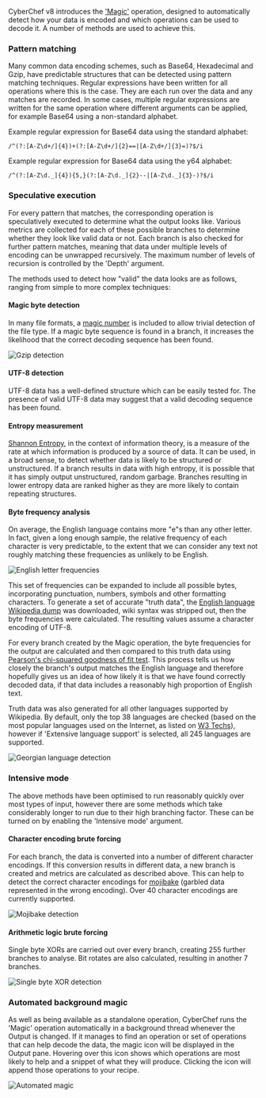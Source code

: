CyberChef v8 introduces the ['Magic'](https://gchq.github.io/CyberChef/#recipe=Magic()) operation, designed to automatically detect how your data is encoded and which operations can be used to decode it. A number of methods are used to achieve this.

### Pattern matching

Many common data encoding schemes, such as Base64, Hexadecimal and Gzip, have predictable structures that can be detected using pattern matching techniques. Regular expressions have been written for all operations where this is the case. They are each run over the data and any matches are recorded. In some cases, multiple regular expressions are written for the same operation where different arguments can be applied, for example Base64 using a non-standard alphabet.

Example regular expression for Base64 data using the standard alphabet:
```regex
/^(?:[A-Z\d+/]{4})+(?:[A-Z\d+/]{2}==|[A-Z\d+/]{3}=)?$/i
```

Example regular expression for Base64 data using the y64 alphabet:
```regex
/^(?:[A-Z\d._]{4}){5,}(?:[A-Z\d._]{2}--|[A-Z\d._]{3}-)?$/i
```

### Speculative execution

For every pattern that matches, the corresponding operation is speculatively executed to determine what the output looks like. Various metrics are collected for each of these possible branches to determine whether they look like valid data or not. Each branch is also checked for further pattern matches, meaning that data under multiple levels of encoding can be unwrapped recursively. The maximum number of levels of recursion is controlled by the 'Depth' argument.

The methods used to detect how "valid" the data looks are as follows, ranging from simple to more complex techniques:

#### Magic byte detection

In many file formats, a [magic number](https://en.wikipedia.org/wiki/List_of_file_signatures) is included to allow trivial detection of the file type. If a magic byte sequence is found in a branch, it increases the likelihood that the correct decoding sequence has been found.

![Gzip detection](https://user-images.githubusercontent.com/22770796/43699009-b52eae5a-9944-11e8-9c60-a648be5e1788.png)

#### UTF-8 detection

UTF-8 data has a well-defined structure which can be easily tested for. The presence of valid UTF-8 data may suggest that a valid decoding sequence has been found.

#### Entropy measurement

[Shannon Entropy](https://en.wikipedia.org/wiki/Entropy_(information_theory)), in the context of information theory, is a measure of the rate at which information is produced by a source of data. It can be used, in a broad sense, to detect whether data is likely to be structured or unstructured. If a branch results in data with high entropy, it is possible that it has simply output unstructured, random garbage. Branches resulting in lower entropy data are ranked higher as they are more likely to contain repeating structures.

#### Byte frequency analysis

On average, the English language contains more "e"s than any other letter. In fact, given a long enough sample, the relative frequency of each character is very predictable, to the extent that we can consider any text not roughly matching these frequencies as unlikely to be English.

![English letter frequencies](https://user-images.githubusercontent.com/22770796/43697173-2253822c-993a-11e8-9ced-b567b5eea61a.png)

This set of frequencies can be expanded to include all possible bytes, incorporating punctuation, numbers, symbols and other formatting characters. To generate a set of accurate "truth data", the [English language Wikipedia dump](https://dumps.wikimedia.org/enwiki/) was downloaded, wiki syntax was stripped out, then the byte frequencies were calculated. The resulting values assume a character encoding of UTF-8.

For every branch created by the Magic operation, the byte frequencies for the output are calculated and then compared to this truth data using [Pearson's chi-squared goodness of fit test](https://en.wikipedia.org/wiki/Pearson%27s_chi-squared_test). This process tells us how closely the branch's output matches the English language and therefore hopefully gives us an idea of how likely it is that we have found correctly decoded data, if that data includes a reasonably high proportion of English text.

Truth data was also generated for all other languages supported by Wikipedia. By default, only the top 38 languages are checked (based on the most popular languages used on the Internet, as listed on [W3 Techs](https://w3techs.com/technologies/overview/content_language/all)), however if 'Extensive language support' is selected, all 245 languages are supported.

![Georgian language detection](https://user-images.githubusercontent.com/22770796/43700059-24afe498-9949-11e8-8ce4-ce4c79863f49.png)

### Intensive mode

The above methods have been optimised to run reasonably quickly over most types of input, however there are some methods which take considerably longer to run due to their high branching factor. These can be turned on by enabling the 'Intensive mode' argument.

#### Character encoding brute forcing

For each branch, the data is converted into a number of different character encodings. If this conversion results in different data, a new branch is created and metrics are calculated as described above. This can help to detect the correct character encodings for [mojibake](https://en.wikipedia.org/wiki/Mojibake) (garbled data represented in the wrong encoding). Over 40 character encodings are currently supported.

![Mojibake detection](https://user-images.githubusercontent.com/22770796/43699979-e84e070a-9948-11e8-82fd-3bbaf98be75b.png)

#### Arithmetic logic brute forcing

Single byte XORs are carried out over every branch, creating 255 further branches to analyse. Bit rotates are also calculated, resulting in another 7 branches.

![Single byte XOR detection](https://user-images.githubusercontent.com/22770796/43699531-0f2fb3de-9947-11e8-90be-16778a29973c.png)

### Automated background magic

As well as being available as a standalone operation, CyberChef runs the 'Magic' operation automatically in a background thread whenever the Output is changed. If it manages to find an operation or set of operations that can help decode the data, the magic icon will be displayed in the Output pane. Hovering over this icon shows which operations are most likely to help and a snippet of what they will produce. Clicking the icon will append those operations to your recipe.

![Automated magic](https://user-images.githubusercontent.com/22770796/43699791-19b77f2a-9948-11e8-87d6-8d822d528615.png)
